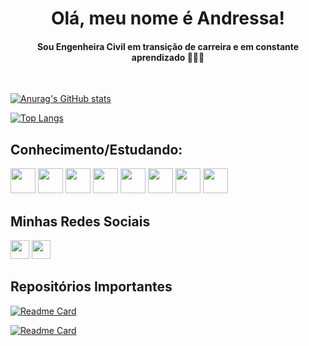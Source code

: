<h1 align="center"> Olá, meu nome é Andressa! </h1>

<h4 align="center">Sou Engenheira Civil em transição de carreira e em constante aprendizado ✌🏽✨</h4>
<br>


[![Anurag's GitHub stats](https://github-readme-stats.vercel.app/api?username=andressavcon&count_private=true&show_icons=true&theme=radical)](https://github.com/Andressavcon)

[![Top Langs](https://github-readme-stats.vercel.app/api/top-langs/?username=andressavcon&layout=compact&theme=radical)](https://github.com/Andressavcon)

## Conhecimento/Estudando:
<img src="https://cdn.jsdelivr.net/gh/devicons/devicon/icons/html5/html5-plain-wordmark.svg" height='40'/> <img src="https://cdn.jsdelivr.net/gh/devicons/devicon/icons/css3/css3-plain-wordmark.svg" height='40'/> <img src="https://cdn.jsdelivr.net/gh/devicons/devicon/icons/javascript/javascript-plain.svg" height='40'/> <img src="https://cdn.jsdelivr.net/gh/devicons/devicon/icons/typescript/typescript-plain.svg" height='40'/> <img src="https://cdn.jsdelivr.net/gh/devicons/devicon/icons/angularjs/angularjs-plain.svg" height='40'/> <img src="https://cdn.jsdelivr.net/gh/devicons/devicon/icons/java/java-original.svg" height='40'/> <img src="https://cdn.jsdelivr.net/gh/devicons/devicon/icons/spring/spring-original.svg" height='40'/> <img src="https://cdn.jsdelivr.net/gh/devicons/devicon/icons/mysql/mysql-plain.svg" height='40'/>

## Minhas Redes Sociais
[<img src='https://img.shields.io/badge/LinkedIn-0077B5?style=for-the-badge&logo=linkedin&logoColor=white' height='30'>](https://www.linkedin.com/in/andressavcon/) [<img src='https://img.shields.io/badge/Instagram-E4405F?style=for-the-badge&logo=instagram&logoColor=white' height='30'>](https://www.instagram.com/andressavcon/)

## Repositórios Importantes
[![Readme Card](https://github-readme-stats.vercel.app/api/pin/?username=andressavcon&repo=interface-pag-inicial-instagram&theme=radical)](https://github.com/Andressavcon/interface-pag-inicial-instagram)

[![Readme Card](https://github-readme-stats.vercel.app/api/pin/?username=andressavcon&repo=desafio-dio-poo&theme=radical)](https://github.com/Andressavcon/desafio-dio-poo)



